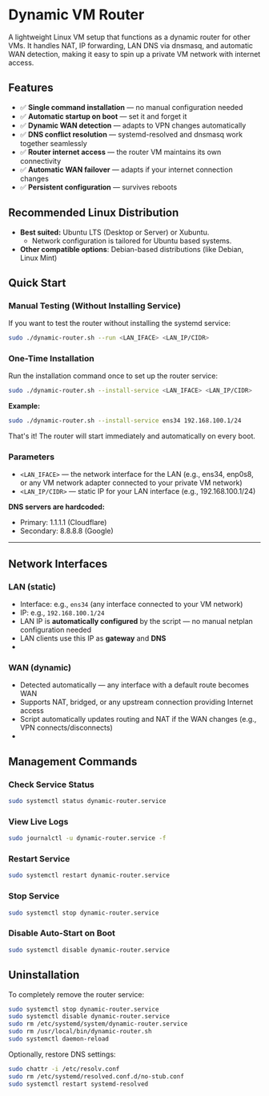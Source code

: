 # Dynamic VM Router
A lightweight Linux VM setup that functions as a dynamic router for other VMs.
It handles NAT, IP forwarding, LAN DNS via dnsmasq, and automatic WAN detection, making it easy to spin up a private VM network with internet access.

## Features

- ✅ **Single command installation** — no manual configuration needed
- ✅ **Automatic startup on boot** — set it and forget it
- ✅ **Dynamic WAN detection** — adapts to VPN changes automatically
- ✅ **DNS conflict resolution** — systemd-resolved and dnsmasq work together seamlessly
- ✅ **Router internet access** — the router VM maintains its own connectivity
- ✅ **Automatic WAN failover** — adapts if your internet connection changes
- ✅ **Persistent configuration** — survives reboots

## Recommended Linux Distribution
- **Best suited:** Ubuntu LTS (Desktop or Server) or Xubuntu.
  - Network configuration is tailored for Ubuntu based systems.
- **Other compatible options**: Debian-based distributions (like Debian, Linux Mint)

## Quick Start

### Manual Testing (Without Installing Service)
If you want to test the router without installing the systemd service:
```bash
sudo ./dynamic-router.sh --run <LAN_IFACE> <LAN_IP/CIDR>
```
### One-Time Installation
Run the installation command once to set up the router service:
```bash
sudo ./dynamic-router.sh --install-service <LAN_IFACE> <LAN_IP/CIDR>
```
**Example:**
```bash
sudo ./dynamic-router.sh --install-service ens34 192.168.100.1/24
```
That's it! The router will start immediately and automatically on every boot.
### Parameters
- `<LAN_IFACE>` — the network interface for the LAN (e.g., ens34, enp0s8, or any VM network adapter connected to your private VM network)
- `<LAN_IP/CIDR>` — static IP for your LAN interface (e.g., 192.168.100.1/24)

**DNS servers are hardcoded:**
- Primary: 1.1.1.1 (Cloudflare)
- Secondary: 8.8.8.8 (Google)
---
## Network Interfaces

### LAN (static)
- Interface: e.g., `ens34` (any interface connected to your VM network)
- IP: e.g., `192.168.100.1/24`
- LAN IP is **automatically configured** by the script — no manual netplan configuration needed
- LAN clients use this IP as **gateway** and **DNS**
- 
### WAN (dynamic)
- Detected automatically — any interface with a default route becomes WAN
- Supports NAT, bridged, or any upstream connection providing Internet access
- Script automatically updates routing and NAT if the WAN changes (e.g., VPN connects/disconnects)
- 
## Management Commands

### Check Service Status
```bash
sudo systemctl status dynamic-router.service
```
### View Live Logs
```bash
sudo journalctl -u dynamic-router.service -f
```
### Restart Service
```bash
sudo systemctl restart dynamic-router.service
```
### Stop Service
```bash
sudo systemctl stop dynamic-router.service
```
### Disable Auto-Start on Boot
```bash
sudo systemctl disable dynamic-router.service
```

## Uninstallation

To completely remove the router service:

```bash
sudo systemctl stop dynamic-router.service
sudo systemctl disable dynamic-router.service
sudo rm /etc/systemd/system/dynamic-router.service
sudo rm /usr/local/bin/dynamic-router.sh
sudo systemctl daemon-reload
```

Optionally, restore DNS settings:
```bash
sudo chattr -i /etc/resolv.conf
sudo rm /etc/systemd/resolved.conf.d/no-stub.conf
sudo systemctl restart systemd-resolved
```

